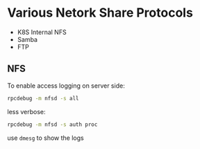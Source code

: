 # Various Netork Share Protocols

- K8S Internal NFS
- Samba
- FTP

## NFS

To enable access logging on server side:

```sh
rpcdebug -m nfsd -s all
```

less verbose:

```sh
rpcdebug -m nfsd -s auth proc
```

use `dmesg` to show the logs

